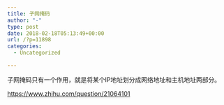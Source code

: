 ```yaml
---
title: 子网掩码
author: "-"
type: post
date: 2018-02-18T05:13:49+00:00
url: /?p=11898
categories:
  - Uncategorized

---
```

子网掩码只有一个作用，就是将某个IP地址划分成网络地址和主机地址两部分。

https://www.zhihu.com/question/21064101